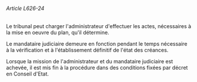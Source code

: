 ###### Article L626-24

Le tribunal peut charger l'administrateur d'effectuer les actes, nécessaires à la mise en oeuvre du plan, qu'il détermine.

Le mandataire judiciaire demeure en fonction pendant le temps nécessaire à la vérification et à l'établissement définitif de l'état des créances.

Lorsque la mission de l'administrateur et du mandataire judiciaire est achevée, il est mis fin à la procédure dans des conditions fixées par décret en Conseil d'Etat.

